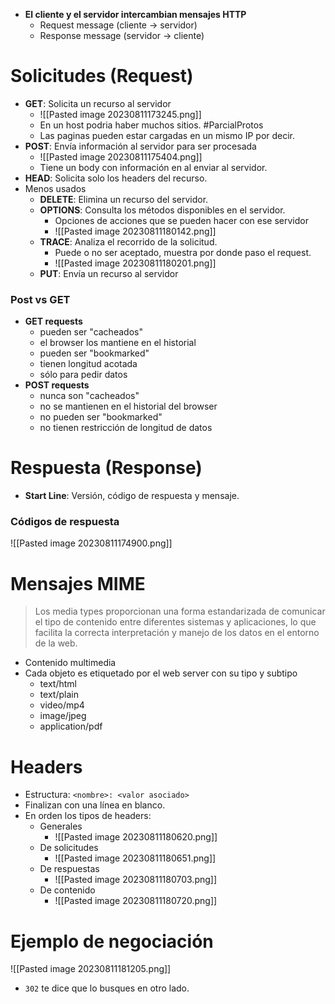 - **El cliente y el servidor intercambian mensajes HTTP**
	- Request message (cliente → servidor)
	- Response message (servidor → cliente)

# Solicitudes (Request)
- **GET**: Solicita un recurso al servidor
	- ![[Pasted image 20230811173245.png]]
	- En un host podria haber muchos sitios. #ParcialProtos
	- Las paginas pueden estar cargadas en un mismo IP por decir.
- **POST**: Envía información al servidor para ser procesada
	- ![[Pasted image 20230811175404.png]]
	- Tiene un body con información en al enviar al servidor.
- **HEAD**: Solicita solo los headers del recurso.
- Menos usados
	- **DELETE**: Elimina un recurso del servidor.
	- **OPTIONS**: Consulta los métodos disponibles en el servidor.
		- Opciones de acciones que se pueden hacer con ese servidor
		- ![[Pasted image 20230811180142.png]]
	- **TRACE**: Analiza el recorrido de la solicitud.
		- Puede o no ser aceptado, muestra por donde paso el request.
		- ![[Pasted image 20230811180201.png]]
	- **PUT**: Envía un recurso al servidor

### Post vs GET
- **GET requests**
	- pueden ser "cacheados"
	- el browser los mantiene en el historial
	- pueden ser "bookmarked"
	- tienen longitud acotada
	- sólo para pedir datos
- **POST requests**
	- nunca son "cacheados"
	- no se mantienen en el historial del browser
	- no pueden ser "bookmarked"
	- no tienen restricción de longitud de datos


# Respuesta (Response)
- **Start Line**: Versión, código de respuesta y mensaje.
### Códigos de respuesta
![[Pasted image 20230811174900.png]]


# Mensajes MIME
> Los media types proporcionan una forma estandarizada de comunicar el tipo de contenido entre diferentes sistemas y aplicaciones, lo que facilita la correcta interpretación y manejo de los datos en el entorno de la web.

- Contenido multimedia
- Cada objeto es etiquetado por el web server con su tipo y subtipo
	- text/html
	- text/plain
	- video/mp4
	- image/jpeg
	- application/pdf

# Headers
- Estructura: `<nombre>: <valor asociado>`
- Finalizan con una línea en blanco.
- En orden los tipos de headers:
	- Generales
		- ![[Pasted image 20230811180620.png]]
	- De solicitudes
		- ![[Pasted image 20230811180651.png]]
	- De respuestas
		- ![[Pasted image 20230811180703.png]]
	- De contenido
		- ![[Pasted image 20230811180720.png]]


# Ejemplo de negociación
![[Pasted image 20230811181205.png]]
- `302` te dice que lo busques en otro lado.